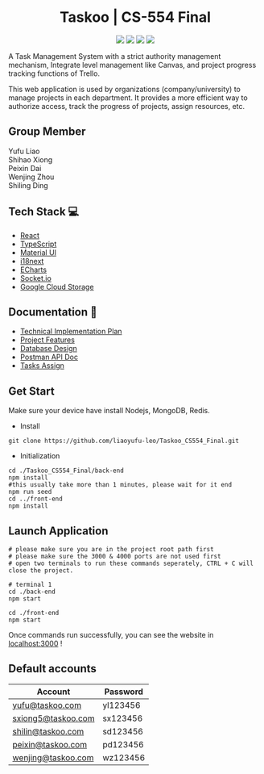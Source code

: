 <h1 align="center">Taskoo | CS-554 Final</h1>

<p align="center">
<img src="https://img.shields.io/badge/-React-eee?style=flat-square&logo=react" />
<img src="https://img.shields.io/badge/-TypeScript-eee?style=flat-square&logo=typescript" />
<img src="https://img.shields.io/badge/-NodeJS-eee?style=flat-square&logo=node.js" />
<img src="https://img.shields.io/badge/-MongoDB-eee?style=flat-square&logo=mongodb" />
</p>

<p>
A Task Management System with a strict authority management mechanism, Integrate level management like Canvas, and project progress tracking functions of Trello.
</p>
<p>
This web application is used by organizations (company/university) to manage projects in each department. It provides a more efficient way to authorize access, track the progress of projects, assign resources, etc.
</p>

## Group Member
Yufu Liao  
Shihao Xiong  
Peixin Dai  
Wenjing Zhou  
Shiling Ding  

## Tech Stack 💻
* [React](https://reactjs.org/)
* [TypeScript](https://www.typescriptlang.org/)
* [Material UI](https://mui.com/)
* [i18next](https://react.i18next.com/)
* [ECharts](https://echarts.apache.org/en/index.html)
* [Socket.io](https://socket.io/)
* [Google Cloud Storage](https://cloud.google.com/)

## Documentation 📖
* [Technical Implementation Plan](https://stevens0-my.sharepoint.com/:w:/g/personal/sxiong5_stevens_edu/EWJkiuUG4PhEliMxonPS0RQBJVH_C_mfK4eOoFqYGfcwnQ?e=4dv2rL)
* [Project Features ](https://stevens0-my.sharepoint.com/:w:/g/personal/yliao10_stevens_edu/EWtM_BAAjthHj5dDtcM9W-8BXkLfIYMzv8x_0xUkKB1zXQ?e=fAyAbY)
* [Database Design ](https://stevens0-my.sharepoint.com/:w:/g/personal/sxiong5_stevens_edu/EfxWAIsqfp5FmLfp-46rxpIBk4Ep4YOiGzqBIBuWKB3gyQ?e=a7fxRu)
* [Postman API Doc](https://documenter.getpostman.com/view/13354448/UVyn1yY2)
* [Tasks Assign](https://docs.google.com/document/d/1zbjgbLGnco0On2ik0vOc84S6zpXB2IiVcLU0Z4C0ibM/edit?usp=sharing)

## Get Start
Make sure your device have install Nodejs, MongoDB, Redis.

- Install
```
git clone https://github.com/liaoyufu-leo/Taskoo_CS554_Final.git
```
- Initialization
```
cd ./Taskoo_CS554_Final/back-end
npm install
#this usually take more than 1 minutes, please wait for it end
npm run seed
cd ../front-end
npm install 
```

## Launch Application
```
# please make sure you are in the project root path first
# please make sure the 3000 & 4000 ports are not used first
# open two terminals to run these commands seperately, CTRL + C will close the project.

# terminal 1
cd ./back-end
npm start 

cd ./front-end
npm start
```

Once commands run successfully, you can see the website in [localhost:3000](http://localhost:3000/)
!

## Default accounts
| Account| Password|
| - | -|
|yufu@taskoo.com|yl123456|
|sxiong5@taskoo.com|sx123456|
|shilin@taskoo.com|sd123456|
|peixin@taskoo.com|pd123456|
|wenjing@taskoo.com|wz123456|
